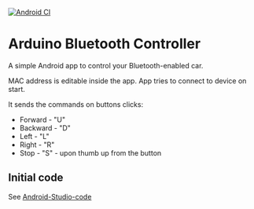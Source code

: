 [![Android CI](https://github.com/beshur/arduinoBtCar/workflows/Android%20CI/badge.svg)](https://github.com/beshur/arduinoBtCar/actions?query=workflow%3A%22Android+CI%22)

# Arduino Bluetooth Controller

A simple Android app to control your Bluetooth-enabled car.

MAC address is editable inside the app. App tries to connect to device on start.

It sends the commands on buttons clicks:

- Forward - "U"
- Backward - "D"
- Left - "L"
- Right - "R"
- Stop - "S" - upon thumb up from the button

## Initial code

See [Android-Studio-code](https://github.com/BoldizsarZopcsak/Android-Studio-code)

